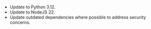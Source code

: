 - Update to Python 3.12.
- Update to NodeJS 22.
- Update outdated dependencies where possible to address security concerns.
